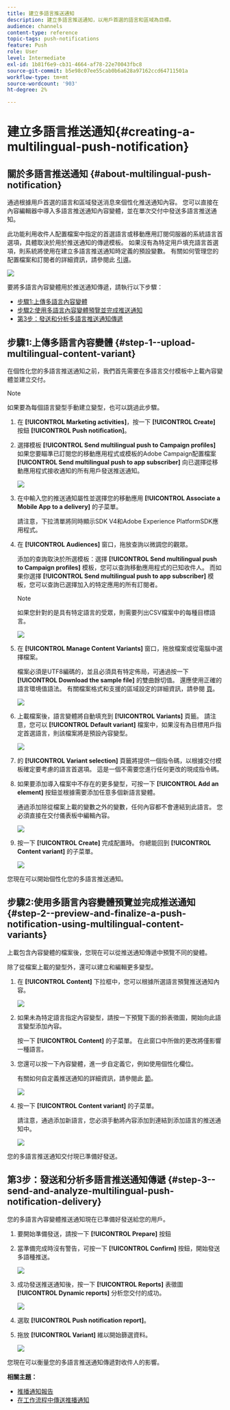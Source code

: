 ```yaml
---
title: 建立多語言推送通知
description: 建立多語言推送通知，以用戶首選的語言和區域為目標。
audience: channels
content-type: reference
topic-tags: push-notifications
feature: Push
role: User
level: Intermediate
exl-id: 1b81f6e9-cb31-4664-af78-22e70043fbc8
source-git-commit: b5e98c07ee55cab0b6a628a97162ccd64711501a
workflow-type: tm+mt
source-wordcount: '903'
ht-degree: 2%

---
```


# 建立多語言推送通知{#creating-a-multilingual-push-notification}

## 關於多語言推送通知 {#about-multilingual-push-notification}

通過根據用戶首選的語言和區域發送消息來個性化推送通知內容。 您可以直接在內容編輯器中導入多語言推送通知內容變體，並在單次交付中發送多語言推送通知。

此功能利用收件人配置檔案中指定的首選語言或移動應用訂閱伺服器的系統語言首選項，具體取決於用於推送通知的傳遞模板。 如果沒有為特定用戶填充語言首選項，則系統將使用在建立多語言推送通知時定義的預設變數。 有關如何管理您的配置檔案和訂閱者的詳細資訊，請參閱此 [引導](../../audiences/using/get-started-profiles-and-audiences.md)。

![](assets/multivariant_push_1.png)

要將多語言內容變體用於推送通知傳遞，請執行以下步驟：

* [步驟1:上傳多語言內容變體](#step-1--upload-multilingual-content-variant)
* [步驟2:使用多語言內容變體預覽並完成推送通知](#step-2--preview-and-finalize-a-push-notification-using-multilingual-content-variants)
* [第3步：發送和分析多語言推送通知傳遞](#step-3--send-and-analyze-multilingual-push-notification-delivery)

## 步驟1:上傳多語言內容變體 {#step-1--upload-multilingual-content-variant}

在個性化您的多語言推送通知之前，我們首先需要在多語言交付模板中上載內容變體並建立交付。

>[!NOTE]
>
>如果要為每個語言變型手動建立變型，也可以跳過此步驟。

1. 在 **[!UICONTROL Marketing activities]**，按一下 **[!UICONTROL Create]** 按鈕 **[!UICONTROL Push notification]**。
1. 選擇模板 **[!UICONTROL Send multilingual push to Campaign profiles]** 如果您要瞄準已訂閱您的移動應用程式或模板的Adobe Campaign配置檔案 **[!UICONTROL Send multilingual push to app subscriber]** 向已選擇從移動應用程式接收通知的所有用戶發送推送通知。

   ![](assets/multivariant_push_2.png)

1. 在中輸入您的推送通知屬性並選擇您的移動應用 **[!UICONTROL Associate a Mobile App to a delivery]** 的子菜單。

   請注意，下拉清單將同時顯示SDK V4和Adobe Experience PlatformSDK應用程式。

1. 在 **[!UICONTROL Audiences]** 窗口，拖放查詢以微調您的觀眾。

   添加的查詢取決於所選模板：選擇 **[!UICONTROL Send multilingual push to Campaign profiles]** 模板，您可以查詢移動應用程式的已知收件人。 而如果你選擇 **[!UICONTROL Send multilingual push to app subscriber]** 模板，您可以查詢已選擇加入的特定應用的所有訂閱者。
   >[!NOTE]
   >
   >如果您針對的是具有特定語言的受眾，則需要列出CSV檔案中的每種目標語言。

   ![](assets/push_notif_audience.png)

1. 在 **[!UICONTROL Manage Content Variants]** 窗口，拖放檔案或從電腦中選擇檔案。

   檔案必須是UTF8編碼的，並且必須具有特定佈局，可通過按一下 **[!UICONTROL Download the sample file]** 的雙曲餘切值。 還應使用正確的語言環境值語法。 有關檔案格式和支援的區域設定的詳細資訊，請參閱 [頁](../../channels/using/generating-csv-multilingual-push.md)。

   ![](assets/multivariant_push_4.png)

1. 上載檔案後，語言變體將自動填充到 **[!UICONTROL Variants]** 頁籤。 請注意，您可以 **[!UICONTROL Default variant]** 檔案中，如果沒有為目標用戶指定首選語言，則該檔案將是預設內容變型。

   ![](assets/multivariant_push_5.png)

1. 的 **[!UICONTROL Variant selection]** 頁籤將提供一個指令碼，以根據交付模板確定要考慮的語言首選項。 這是一個不需要您進行任何更改的現成指令碼。
1. 如果要添加導入檔案中不存在的更多變型，可按一下 **[!UICONTROL Add an element]** 按鈕並根據需要添加任意多個新語言變體。

   通過添加除從檔案上載的變數之外的變數，任何內容都不會連結到此語言。 您必須直接在交付儀表板中編輯內容。

   ![](assets/multivariant_push_6.png)

1. 按一下 **[!UICONTROL Create]** 完成配置時。 你總能回到 **[!UICONTROL Content variant]** 的子菜單。

   ![](assets/multivariant_push_8.png)

您現在可以開始個性化您的多語言推送通知。

## 步驟2:使用多語言內容變體預覽並完成推送通知 {#step-2--preview-and-finalize-a-push-notification-using-multilingual-content-variants}

上載包含內容變體的檔案後，您現在可以從推送通知傳遞中預覽不同的變體。

除了從檔案上載的變型外，還可以建立和編輯更多變型。

1. 在 **[!UICONTROL Content]** 下拉框中，您可以根據所選語言預覽推送通知內容。

   ![](assets/multivariant_push_7.png)

1. 如果未為特定語言指定內容變型，請按一下預覽下面的鈴表徵圖，開始向此語言變型添加內容。

   按一下 **[!UICONTROL Content]** 的子菜單。 在此窗口中所做的更改將僅影響一種語言。

1. 您還可以按一下內容變體，進一步自定義它，例如使用個性化欄位。

   有關如何自定義推送通知的詳細資訊，請參閱此 [節](../../channels/using/customizing-a-push-notification.md)。

   ![](assets/multivariant_push_9.png)

1. 按一下 **[!UICONTROL Content variant]** 的子菜單。

   請注意，通過添加新語言，您必須手動將內容添加到連結到添加語言的推送通知中。

   ![](assets/multivariant_push_10.png)

您的多語言推送通知交付現已準備好發送。

## 第3步：發送和分析多語言推送通知傳遞 {#step-3--send-and-analyze-multilingual-push-notification-delivery}

您的多語言內容變體推送通知現在已準備好發送給您的用戶。

1. 要開始準備發送，請按一下 **[!UICONTROL Prepare]** 按鈕
1. 當準備完成時沒有警告，可按一下 **[!UICONTROL Confirm]** 按鈕，開始發送多語種推送。

   ![](assets/multivariant_push_12.png)

1. 成功發送推送通知後，按一下 **[!UICONTROL Reports]** 表徵圖 **[!UICONTROL Dynamic reports]** 分析您交付的成功。

   ![](assets/multivariant_push_13.png)

1. 選取 **[!UICONTROL Push notification report]**。
1. 拖放 **[!UICONTROL Variant]** 維以開始篩選資料。

   ![](assets/multivariant_push_11.png)

您現在可以衡量您的多語言推送通知傳遞對收件人的影響。

**相關主題：**

* [推播通知報告](../../reporting/using/push-notification-report.md)
* [在工作流程中傳送推播通知](../../automating/using/push-notification-delivery.md)
